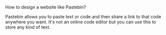 How to design a website like Pastebin?

Pastebin allows you to paste text or code and then share a link to that code anywhere you want. It's not an online code editor but you can use this to store any kind of text.
